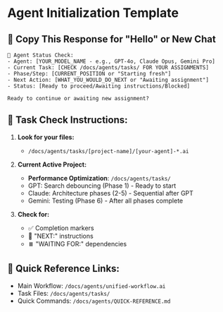 # Agent Initialization Template

## 🔄 **Copy This Response for "Hello" or New Chat**

```
🤖 Agent Status Check:
- Agent: [YOUR_MODEL_NAME - e.g., GPT-4o, Claude Opus, Gemini Pro]
- Current Task: [CHECK /docs/agents/tasks/ FOR YOUR ASSIGNMENTS]
- Phase/Step: [CURRENT_POSITION or "Starting fresh"]
- Next Action: [WHAT_YOU_WOULD_DO_NEXT or "Awaiting assignment"]
- Status: [Ready to proceed/Awaiting instructions/Blocked]

Ready to continue or awaiting new assignment?
```

## 📁 **Task Check Instructions:**

1. **Look for your files:**
   - `/docs/agents/tasks/[project-name]/[your-agent]-*.ai`

2. **Current Active Project:**
   - **Performance Optimization**: `/docs/agents/tasks/`
   - GPT: Search debouncing (Phase 1) - Ready to start
   - Claude: Architecture phases (2-5) - Sequential after GPT
   - Gemini: Testing (Phase 6) - After all phases complete

3. **Check for:**
   - ✅ Completion markers
   - 🔄 "NEXT:" instructions  
   - ⏸️ "WAITING FOR:" dependencies

## 🎯 **Quick Reference Links:**
- Main Workflow: `/docs/agents/unified-workflow.ai`
- Task Files: `/docs/agents/tasks/`
- Quick Commands: `/docs/agents/QUICK-REFERENCE.md`
